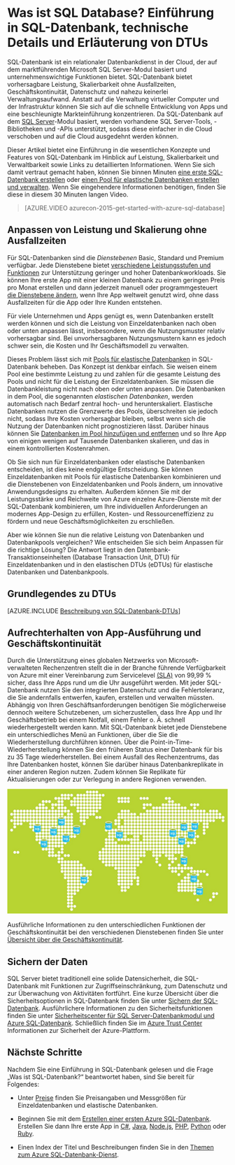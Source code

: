 <properties
	pageTitle="Was ist SQL Database? Einführung in SQL-Datenbank | Microsoft Azure"
	description="Lernen Sie die technischen Details und Funktionen von SQL-Datenbank kennen, des relationalen Datenbankmanagementsystems von Microsoft in der Cloud."
	keywords="Einführung in SQL, Was ist SQL-Datenbank?, DTU"
	services="sql-database"
	documentationCenter=""
	authors="shontnew"
	manager="jeffreyg"
	editor="cgronlun"/>

<tags
   ms.service="sql-database"
   ms.devlang="na"
   ms.topic="get-started-article"
   ms.tgt_pltfrm="na"
   ms.workload="data-management"
   ms.date="03/08/2016"
   ms.author="shkurhek"/>

# Was ist SQL Database? Einführung in SQL-Datenbank, technische Details und Erläuterung von DTUs

SQL-Datenbank ist ein relationaler Datenbankdienst in der Cloud, der auf dem marktführenden Microsoft SQL Server-Modul basiert und unternehmenswichtige Funktionen bietet. SQL-Datenbank bietet vorhersagbare Leistung, Skalierbarkeit ohne Ausfallzeiten, Geschäftskontinuität, Datenschutz und nahezu keinerlei Verwaltungsaufwand. Anstatt auf die Verwaltung virtueller Computer und der Infrastruktur können Sie sich auf die schnelle Entwicklung von Apps und eine beschleunigte Markteinführung konzentrieren. Da SQL-Datenbank auf dem [SQL Server](https://msdn.microsoft.com/library/bb545450.aspx)-Modul basiert, werden vorhandene SQL Server-Tools, -Bibliotheken und -APIs unterstützt, sodass diese einfacher in die Cloud verschoben und auf die Cloud ausgedehnt werden können.

Dieser Artikel bietet eine Einführung in die wesentlichen Konzepte und Features von SQL-Datenbank im Hinblick auf Leistung, Skalierbarkeit und Verwaltbarkeit sowie Links zu detaillierten Informationen. Wenn Sie sich damit vertraut gemacht haben, können Sie binnen Minuten [eine erste SQL-Datenbank erstellen](sql-database-get-started.md) oder [einen Pool für elastische Datenbanken erstellen und verwalten](sql-database-elastic-pool-portal.md). Wenn Sie eingehendere Informationen benötigen, finden Sie diese in diesem 30 Minuten langen Video.


> [AZURE.VIDEO azurecon-2015-get-started-with-azure-sql-database]


## Anpassen von Leistung und Skalierung ohne Ausfallzeiten
Für SQL-Datenbanken sind die *Dienstebenen* Basic, Standard und Premium verfügbar. Jede Dienstebene bietet [verschiedene Leistungsstufen und Funktionen](sql-database-service-tiers.md) zur Unterstützung geringer und hoher Datenbankworkloads. Sie können Ihre erste App mit einer kleinen Datenbank zu einem geringen Preis pro Monat erstellen und dann jederzeit manuell oder programmgesteuert [die Dienstebene ändern](sql-database-scale-up.md), wenn Ihre App weltweit genutzt wird, ohne dass Ausfallzeiten für die App oder Ihre Kunden entstehen.

Für viele Unternehmen und Apps genügt es, wenn Datenbanken erstellt werden können und sich die Leistung von Einzeldatenbanken nach oben oder unten anpassen lässt, insbesondere, wenn die Nutzungsmuster relativ vorhersagbar sind. Bei unvorhersagbaren Nutzungsmustern kann es jedoch schwer sein, die Kosten und Ihr Geschäftsmodell zu verwalten.

Dieses Problem lässt sich mit [Pools für elastische Datenbanken](sql-database-elastic-pool.md) in SQL-Datenbank beheben. Das Konzept ist denkbar einfach. Sie weisen einem Pool eine bestimmte Leistung zu und zahlen für die gesamte Leistung des Pools und nicht für die Leistung der Einzeldatenbanken. Sie müssen die Datenbankleistung nicht nach oben oder unten anpassen. Die Datenbanken in dem Pool, die sogenannten *elastischen Datenbanken*, werden automatisch nach Bedarf zentral hoch- und herunterskaliert. Elastische Datenbanken nutzen die Grenzwerte des Pools, überschreiten sie jedoch nicht, sodass Ihre Kosten vorhersagbar bleiben, selbst wenn sich die Nutzung der Datenbanken nicht prognostizieren lässt. Darüber hinaus können Sie [Datenbanken im Pool hinzufügen und entfernen](sql-database-elastic-pool-portal.md) und so Ihre App von einigen wenigen auf Tausende Datenbanken skalieren, und das in einem kontrollierten Kostenrahmen.

Ob Sie sich nun für Einzeldatenbanken oder elastische Datenbanken entscheiden, ist dies keine endgültige Entscheidung. Sie können Einzeldatenbanken mit Pools für elastische Datenbanken kombinieren und die Dienstebenen von Einzeldatenbanken und Pools ändern, um innovative Anwendungsdesigns zu erhalten. Außerdem können Sie mit der Leistungsstärke und Reichweite von Azure einzelne Azure-Dienste mit der SQL-Datenbank kombinieren, um Ihre individuellen Anforderungen an modernes App-Design zu erfüllen, Kosten- und Ressourceneffizienz zu fördern und neue Geschäftsmöglichkeiten zu erschließen.

Aber wie können Sie nun die relative Leistung von Datenbanken und Datenbankpools vergleichen? Wie entscheiden Sie sich beim Anpassen für die richtige Lösung? Die Antwort liegt in den Datenbank-Transaktionseinheiten (Database Transaction Unit, DTU) für Einzeldatenbanken und in den elastischen DTUs (eDTUs) für elastische Datenbanken und Datenbankpools.

## Grundlegendes zu DTUs

[AZURE.INCLUDE [Beschreibung von SQL-Datenbank-DTUs](../../includes/sql-database-understanding-dtus.md)]

## Aufrechterhalten von App-Ausführung und Geschäftskontinuität

Durch die Unterstützung eines globalen Netzwerks von Microsoft-verwalteten Rechenzentren stellt die in der Branche führende Verfügbarkeit von Azure mit einer Vereinbarung zum Servicelevel [(SLA)](http://azure.microsoft.com/support/legal/sla/) von 99,99 % sicher, dass Ihre Apps rund um die Uhr ausgeführt werden. Mit jeder SQL-Datenbank nutzen Sie den integrierten Datenschutz und die Fehlertoleranz, die Sie andernfalls entwerfen, kaufen, erstellen und verwalten müssten. Abhängig von Ihren Geschäftsanforderungen benötigen Sie möglicherweise dennoch weitere Schutzebenen, um sicherzustellen, dass Ihre App und Ihr Geschäftsbetrieb bei einem Notfall, einem Fehler o. Ä. schnell wiederhergestellt werden kann. Mit SQL-Datenbank bietet jede Dienstebene ein unterschiedliches Menü an Funktionen, über die Sie die Wiederherstellung durchführen können. Über die Point-in-Time-Wiederherstellung können Sie den früheren Status einer Datenbank für bis zu 35 Tage wiederherstellen. Bei einem Ausfall des Rechenzentrums, das Ihre Datenbanken hostet, können Sie darüber hinaus Datenbankreplikate in einer anderen Region nutzen. Zudem können Sie Replikate für Aktualisierungen oder zur Verlegung in andere Regionen verwenden.

![SQL-Datenbank-Georeplikation](./media/sql-database-technical-overview/azure_sqldb_map.png)


Ausführliche Informationen zu den unterschiedlichen Funktionen der Geschäftskontinuität bei den verschiedenen Dienstebenen finden Sie unter [Übersicht über die Geschäftskontinuität](sql-database-business-continuity.md).

## Sichern der Daten
SQL Server bietet traditionell eine solide Datensicherheit, die SQL-Datenbank mit Funktionen zur Zugriffseinschränkung, zum Datenschutz und zur Überwachung von Aktivitäten fortführt. Eine kurze Übersicht über die Sicherheitsoptionen in SQL-Datenbank finden Sie unter [Sichern der SQL-Datenbank](sql-database-security.md). Ausführlichere Informationen zu den Sicherheitsfunktionen finden Sie unter [Sicherheitscenter für SQL Server-Datenbankmodul und Azure SQL-Datenbank](https://msdn.microsoft.com/library/bb510589). Schließlich finden Sie im [Azure Trust Center](https://azure.microsoft.com/support/trust-center/security/) Informationen zur Sicherheit der Azure-Plattform.

## Nächste Schritte
Nachdem Sie eine Einführung in SQL-Datenbank gelesen und die Frage „Was ist SQL-Datenbank?“ beantwortet haben, sind Sie bereit für Folgendes:

- Unter [Preise](https://azure.microsoft.com/pricing/details/sql-database/) finden Sie Preisangaben und Messgrößen für Einzeldatenbanken und elastische Datenbanken.

- Beginnen Sie mit dem [Erstellen einer ersten Azure SQL-Datenbank](sql-database-get-started.md). Erstellen Sie dann Ihre erste App in [C#](sql-database-connect-query.md), [Java](sql-database-develop-java-simple-windows.md), [Node.js](sql-database-develop-nodejs-simple-windows.md), [PHP](sql-database-develop-php-retry-windows.md), [Python](sql-database-develop-python-simple-windows.md) oder [Ruby](sql-database-develop-ruby-simple-linux).

- Einen Index der Titel und Beschreibungen finden Sie in den [Themen zum Azure SQL-Datenbank-Dienst](sql-database-index-all-articles.md).

<!---HONumber=AcomDC_0309_2016-->